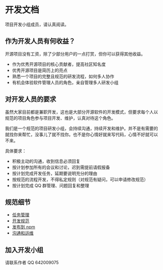 # 开发文档

项目开发小组成员，请认真阅读。

## 作为开发人员有何收益？

开源项目没有工资，除了少部分用户的一点打赏，但你可以获得其他收益。

- 作为优秀开源项目的核心贡献者，提高社区知名度
- 优秀开源项目是简历上的亮点
- 熟悉一个项目的完整且规范的研发流程，如何多人协作
- 有机会体验软件管理人员的角色，亲自管理多人研发小组

## 对开发人员的要求

虽然大家目前都是兼职开发，这也是大部分开源软件的开发模式，但要求每个人以规范的项目角色参与项目开发、维护，认真对待这个角色。

我们是一个规范的项目研发小组，会持续沟通，持续开发和维护。并不是有需要的就找你来帮忙，没事儿了就不找你。也不是你心情好就来写代码，心情不好就可以不来。

具体要求：

- 积极主动的沟通，收到信息必须回复
- 按计划参加所有的会议和讨论，迟到需提前请假报备
- 按计划完成开发任务，延期要说明充分的理由
- 按规范的流程开发，不得私定规则（对规范有疑问，可以申请修改规范）
- 按计划完成 QQ 群管理、问题回复和整理

## 规范细节

- [任务管理](./task.md)
- [开发规范](./dev.md)
- [发布到 npm](./master.md)
- [沟通和运维](./op.md)

## 加入开发小组

请联系作者 QQ 642009075
